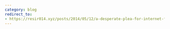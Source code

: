 ```yaml
---
category: blog
redirect_to:
- https://resir014.xyz/posts/2014/05/12/a-desperate-plea-for-internet-freedom/
---
```

